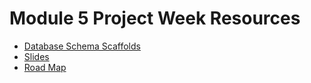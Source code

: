 # Module 5 Project Week Resources

* [Database Schema Scaffolds]
* [Slides]
* [Road Map]

[Database Schema Scaffolds]: ./assets/ReactSoloProjectDBSchemas.pdf
[Slides]: ./assets/slides-react-project-kickoff.html
[Road Map]: ./assets/React-Project-Week-Road-Map.pdf
